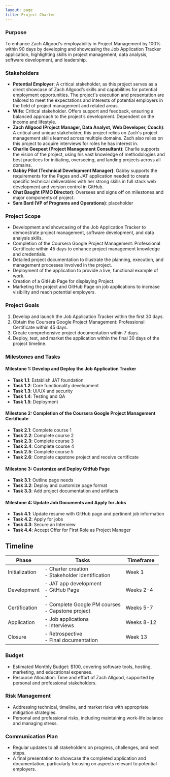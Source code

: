 ```yaml
---
layout: page
title: Project Charter
---
```


### Purpose

To enhance Zach Allgood's employability in Project Management by 100% within 90 days by developing and showcasing the Job Application Tracker application, highlighting skills in project management, data analysis, software development, and leadership.

### Stakeholders

- **Potential Employer**: A critical stakeholder, as this project serves as a direct showcase of Zach Allgood’s skills and capabilities for potential employment opportunities. The project's execution and presentation are tailored to meet the expectations and interests of potential employers in the field of project management and related areas.
- **Wife**: Critical stakeholder. Offers support and feedback, ensuring a balanced approach to the project’s development. Dependent on the income and lifestyle.
- **Zach Allgood (Project Manager, Data Analyst, Web Developer, Coach)**: A critical and unique stakeholder, this project relies on Zach's project management skills learned across multiple domains. Zach also relies on this project to acquire interviews for roles he has interest in. 
- **Charlie Geepeet (Project Management Consultant)**: Charlie supports the vision of the project, using his vast knowledge of methodologies and best practices for initiating, overseeing, and landing projects across all domains.
- **Gabby Pilot (Technical Development Manager)**: Gabby supports the requirements for the Pages and JAT application needed to create specific technical deliverables with her strong skills in full stack web development and version control in GitHub.
- **Chat Baught (PMO Director)**: Oversees and signs off on milestones and major components of project.
- **Sam Bard (VP of Programs and Operations)**: placeholder

### Project Scope

- Development and showcasing of the Job Application Tracker to demonstrate project management, software development, and data analysis skills.
- Completion of the Coursera Google Project Management: Professional Certificate within 45 days to enhance project management knowledge and credentials.
- Detailed project documentation to illustrate the planning, execution, and management processes involved in the project.
- Deployment of the application to provide a live, functional example of work.
- Creation of a GitHub Page for displaying Project.
- Marketing the project and GitHub Page on job applications to increase visibility and reach potential employers.
  
### Project Goals

1. Develop and launch the Job Application Tracker within the first 30 days.
2. Obtain the Coursera Google Project Management: Professional Certificate within 45 days.
3. Create comprehensive project documentation within 7 days.
4. Deploy, test, and market the application within the final 30 days of the project timeline.
   
### Milestones and Tasks

#### Milestone 1: Develop and Deploy the Job Application Tracker
- **Task 1.1**: Establish JAT foundation
- **Task 1.2**: Core functionality development
- **Task 1.3**: UI/UX and security
- **Task 1.4**: Testing and QA
- **Task 1.5**: Deployment

#### Milestone 2: Completion of the Coursera Google Project Management Certificate
- **Task 2.1**: Complete course 1
- **Task 2.2**: Complete course 2
- **Task 2.3**: Complete course 3
- **Task 2.4**: Complete course 4
- **Task 2.5**: Complete course 5
- **Task 2.6**: Complete capstone project and receive certificate

#### Milestone 3: Customize and Deploy GitHub Page
- **Task 3.1**: Outline page needs
- **Task 3.2**: Deploy and customize page format
- **Task 3.3**: Add project documentation and artifacts

#### Milestone 4: Update Job Documents and Apply for Jobs
- **Task 4.1**: Update resume with GitHub page and pertinent job information
- **Task 4.2**: Apply for jobs
- **Task 4.3**: Secure an Interview
- **Task 4.4**: Accept Offer for First Role as Project Manager

## Timeline

| Phase          | Tasks                                      | Timeframe       |
| -------------- | ------------------------------------------ | --------------- |
| Initialization | - Charter creation<br>- Stakeholder identification | Week 1          |
| Development    | - JAT app development<br>- GitHub Page<br>-   | Weeks 2-4       |
| Certification  | - Complete Google PM courses<br>- Capstone project | Weeks 5-7       |
| Application    | - Job applications<br>- Interviews        | Weeks 8-12      |
| Closure        | - Retrospective<br>- Final documentation   | Week 13         |
   
### Budget

- Estimated Monthly Budget: $100, covering software tools, hosting, marketing, and educational expenses.
- Resource Allocation: Time and effort of Zach Allgood, supported by personal and professional stakeholders.

### Risk Management

- Addressing technical, timeline, and market risks with appropriate mitigation strategies.
- Personal and professional risks, including maintaining work-life balance and managing stress.

### Communication Plan

- Regular updates to all stakeholders on progress, challenges, and next steps.
- A final presentation to showcase the completed application and documentation, particularly focusing on aspects relevant to potential employers.